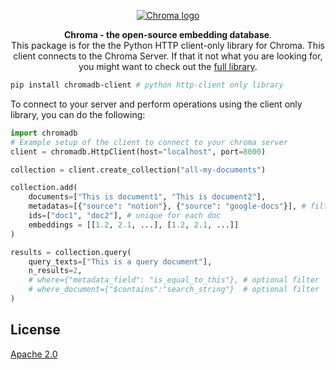 <p align="center">
  <a href="https://trychroma.com"><img src="https://user-images.githubusercontent.com/891664/227103090-6624bf7d-9524-4e05-9d2c-c28d5d451481.png" alt="Chroma logo"></a>
</p>

<p align="center">
    <b>Chroma - the open-source embedding database</b>. <br />
    This package is for the the Python HTTP client-only library for Chroma. This client connects to the Chroma Server. If that it not what you are looking for, you might want to check out the <a href="https://github.com/chroma-core/chroma ">full library</a>.
</p>

```bash
pip install chromadb-client # python http-client only library
```

To connect to your server and perform operations using the client only library, you can do the following:

```python
import chromadb
# Example setup of the client to connect to your chroma server
client = chromadb.HttpClient(host="localhost", port=8000)

collection = client.create_collection("all-my-documents")

collection.add(
    documents=["This is document1", "This is document2"],
    metadatas=[{"source": "notion"}, {"source": "google-docs"}], # filter on these!
    ids=["doc1", "doc2"], # unique for each doc
    embeddings = [[1.2, 2.1, ...], [1.2, 2.1, ...]]
)

results = collection.query(
    query_texts=["This is a query document"],
    n_results=2,
    # where={"metadata_field": "is_equal_to_this"}, # optional filter
    # where_document={"$contains":"search_string"}  # optional filter
)
```

## License

[Apache 2.0](./LICENSE)
